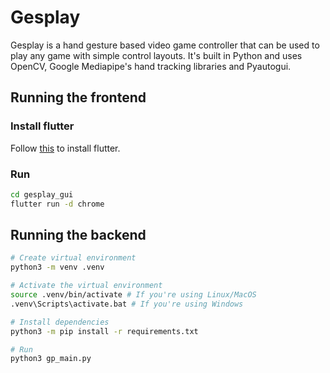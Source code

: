 # Gesplay

Gesplay is a hand gesture based video game controller that can be used to play any game with simple control layouts. It's built in Python and uses OpenCV, Google Mediapipe's hand tracking libraries and Pyautogui.

## Running the frontend

### Install flutter
Follow [this](https://docs.flutter.dev/get-started/install) to install flutter.

### Run
```bash
cd gesplay_gui
flutter run -d chrome
```

## Running the backend
```bash
# Create virtual environment
python3 -m venv .venv

# Activate the virtual environment
source .venv/bin/activate # If you're using Linux/MacOS
.venv\Scripts\activate.bat # If you're using Windows

# Install dependencies
python3 -m pip install -r requirements.txt

# Run
python3 gp_main.py
```